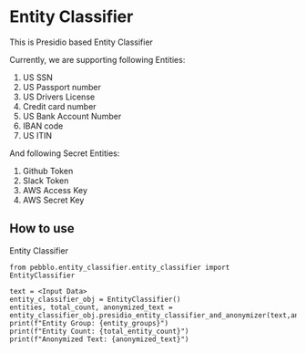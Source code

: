 # Entity Classifier

This is Presidio based Entity Classifier

Currently, we are supporting following Entities:
1. US SSN
2. US Passport number
3. US Drivers License
4. Credit card number
5. US Bank Account Number
6. IBAN code
7. US ITIN

And following Secret Entities:
1. Github Token
2. Slack Token
3. AWS Access Key
4. AWS Secret Key

## How to use
Entity Classifier
```
from pebblo.entity_classifier.entity_classifier import EntityClassifier

text = <Input Data>
entity_classifier_obj = EntityClassifier()
entities, total_count, anonymized_text = entity_classifier_obj.presidio_entity_classifier_and_anonymizer(text,anonymize_snippets)
print(f"Entity Group: {entity_groups}")
print(f"Entity Count: {total_entity_count}")
print(f"Anonymized Text: {anonymized_text}")
```
